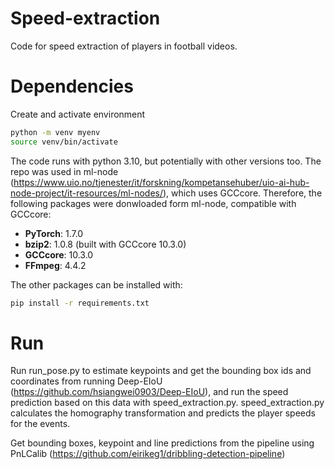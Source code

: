 # Speed-extraction
Code for speed extraction of players in football videos. 

# Dependencies
Create and activate environment
```bash
python -m venv myenv
source venv/bin/activate
```

The code runs with python 3.10, but potentially with other versions too. The repo was used in ml-node (https://www.uio.no/tjenester/it/forskning/kompetansehuber/uio-ai-hub-node-project/it-resources/ml-nodes/), which uses GCCcore. Therefore, the following packages were donwloaded form ml-node, compatible with GCCcore:
- **PyTorch**: 1.7.0
- **bzip2**: 1.0.8 (built with GCCcore 10.3.0)
- **GCCcore**: 10.3.0
- **FFmpeg**: 4.4.2

The other packages can be installed with:

```bash
pip install -r requirements.txt
```

# Run
Run run_pose.py to estimate keypoints and get the bounding box ids and coordinates from running Deep-EIoU (https://github.com/hsiangwei0903/Deep-EIoU), and run the speed prediction based on this data with speed_extraction.py. speed_extraction.py calculates the homography transformation and predicts the player speeds for the events.

Get bounding boxes, keypoint and line predictions from the pipeline using PnLCalib (https://github.com/eirikeg1/dribbling-detection-pipeline) 
